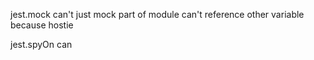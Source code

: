 jest.mock can't just mock part of module
can't reference other variable because hostie

jest.spyOn can

